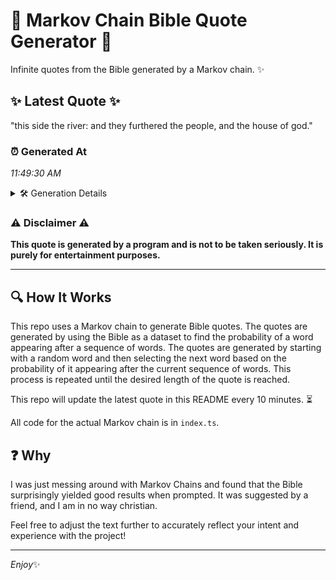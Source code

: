 # 📖 Markov Chain Bible Quote Generator 📖

Infinite quotes from the Bible generated by a Markov chain. ✨

## ✨ Latest Quote ✨
"this side the river: and they furthered the people, and the house of god."

### ⏰ Generated At
*11:49:30 AM*

<details>
    <summary>🛠️ Generation Details</summary>
    <p>
        <strong>🌱 Seed:</strong> this<br>
        <strong>🔄 Iterations:</strong> 13<br>
        <strong>📜 Context History:</strong><br>[ this ]: side<br>[ this, side ]: the<br>[ this, side, the ]: river:<br>[ this, side, the, river: ]: and<br>[ this, side, the, river:, and ]: they<br>[ this, side, the, river:, and, they ]: furthered<br>[ side, the, river:, and, they, furthered ]: the<br>[ the, river:, and, they, furthered, the ]: people,<br>[ river:, and, they, furthered, the, people, ]: and<br>[ and, they, furthered, the, people,, and ]: the<br>[ they, furthered, the, people,, and, the ]: house<br>[ furthered, the, people,, and, the, house ]: of<br>[ the, people,, and, the, house, of ]: god.<br>
    </p>
</details>

### ⚠️ Disclaimer ⚠️
**This quote is generated by a program and is not to be taken seriously. It is purely for entertainment purposes.**

---

## 🔍 How It Works

This repo uses a Markov chain to generate Bible quotes. The quotes are generated by using the Bible as a dataset to find the probability of a word appearing after a sequence of words. The quotes are generated by starting with a random word and then selecting the next word based on the probability of it appearing after the current sequence of words. This process is repeated until the desired length of the quote is reached.

This repo will update the latest quote in this README every 10 minutes. ⏳

All code for the actual Markov chain is in `index.ts`.

## ❓ Why

I was just messing around with Markov Chains and found that the Bible surprisingly yielded good results when prompted. 
It was suggested by a friend, and I am in no way christian.

Feel free to adjust the text further to accurately reflect your intent and experience with the project!

---

*Enjoy*✨
